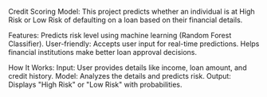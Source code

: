 Credit Scoring Model:
This project predicts whether an individual is at High Risk or Low Risk of defaulting on a loan based on their financial details.

Features:
Predicts risk level using machine learning (Random Forest Classifier).
User-friendly: Accepts user input for real-time predictions.
Helps financial institutions make better loan approval decisions.

How It Works:
Input: User provides details like income, loan amount, and credit history.
Model: Analyzes the details and predicts risk.
Output: Displays "High Risk" or "Low Risk" with probabilities.
